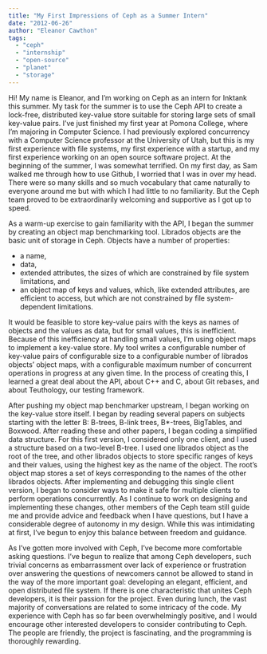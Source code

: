 ```yaml
---
title: "My First Impressions of Ceph as a Summer Intern"
date: "2012-06-26"
author: "Eleanor Cawthon"
tags: 
  - "ceph"
  - "internship"
  - "open-source"
  - "planet"
  - "storage"
---
```


Hi! My name is Eleanor, and I’m working on Ceph as an intern for Inktank this summer. My task for the summer is to use the Ceph API to create a lock-free, distributed key-value store suitable for storing large sets of small key-value pairs. I’ve just finished my first year at Pomona College, where I’m majoring in Computer Science. I had previously explored concurrency with a Computer Science professor at the University of Utah, but this is my first experience with file systems, my first experience with a startup, and my first experience working on an open source software project. At the beginning of the summer, I was somewhat terrified. On my first day, as Sam walked me through how to use Github, I worried that I was in over my head. There were so many skills and so much vocabulary that came naturally to everyone around me but with which I had little to no familiarity. But the Ceph team proved to be extraordinarily welcoming and supportive as I got up to speed.

As a warm-up exercise to gain familiarity with the API, I began the summer by creating an object map benchmarking tool. Librados objects are the basic unit of storage in Ceph. Objects have a number of properties:

- a name,
- data,
- extended attributes, the sizes of which are constrained by file system limitations, and
- an object map of keys and values, which, like extended attributes, are efficient to access, but which are not constrained by file system-dependent limitations.

It would be feasible to store key-value pairs with the keys as names of objects and the values as data, but for small values, this is inefficient. Because of this inefficiency at handling small values, I’m using object maps to implement a key-value store. My tool writes a configurable number of key-value pairs of configurable size to a configurable number of librados objects’ object maps, with a configurable maximum number of concurrent operations in progress at any given time. In the process of creating this, I learned a great deal about the API, about C++ and C, about Git rebases, and about Teuthology, our testing framework.

After pushing my object map benchmarker upstream, I began working on the key-value store itself. I began by reading several papers on subjects starting with the letter B: B-trees, B-link trees, B\*-trees, BigTables, and Boxwood. After reading these and other papers, I began coding a simplified data structure. For this first version, I considered only one client, and I used a structure based on a two-level B-tree. I used one librados object as the root of the tree, and other librados objects to store specific ranges of keys and their values, using the highest key as the name of the object. The root’s object map stores a set of keys corresponding to the names of the other librados objects. After implementing and debugging this single client version, I began to consider ways to make it safe for multiple clients to perform operations concurrently. As I continue to work on designing and implementing these changes, other members of the Ceph team still guide me and provide advice and feedback when I have questions, but I have a considerable degree of autonomy in my design. While this was intimidating at first, I’ve begun to enjoy this balance between freedom and guidance.

As I’ve gotten more involved with Ceph, I’ve become more comfortable asking questions. I’ve begun to realize that among Ceph developers, such trivial concerns as embarrassment over lack of experience or frustration over answering the questions of newcomers cannot be allowed to stand in the way of the more important goal: developing an elegant, efficient, and open distributed file system. If there is one characteristic that unites Ceph developers, it is their passion for the project. Even during lunch, the vast majority of conversations are related to some intricacy of the code. My experience with Ceph has so far been overwhelmingly positive, and I would encourage other interested developers to consider contributing to Ceph. The people are friendly, the project is fascinating, and the programming is thoroughly rewarding.

